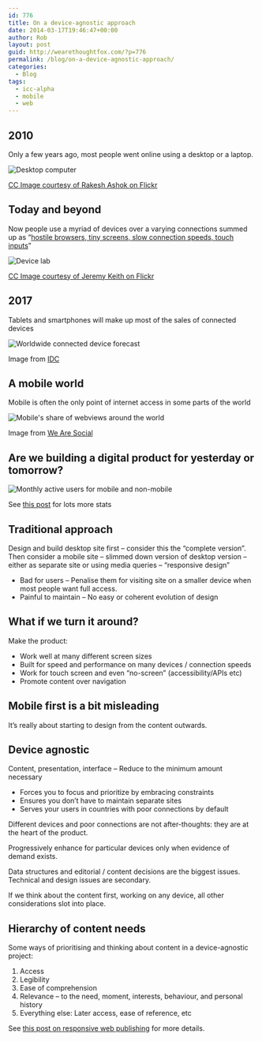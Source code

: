 ```yaml
---
id: 776
title: On a device-agnostic approach
date: 2014-03-17T19:46:47+00:00
author: Rob
layout: post
guid: http://wearethoughtfox.com/?p=776
permalink: /blog/on-a-device-agnostic-approach/
categories:
  - Blog
tags:
  - icc-alpha
  - mobile
  - web
---
```

## 2010

Only a few years ago, most people went online using a desktop or a laptop.

<img src="http://wearethoughtfox.com/site/wp-content/uploads/2015/12/device-agnostic-1.jpg" alt="Desktop computer" class="alignleft size-full wp-image-786" srcset="http://wearethoughtfox.com/site/wp-content/uploads/2015/12/device-agnostic-1.jpg 640w, http://wearethoughtfox.com/site/wp-content/uploads/2015/12/device-agnostic-1-580x435.jpg 580w, http://wearethoughtfox.com/site/wp-content/uploads/2015/12/device-agnostic-1-160x120.jpg 160w, http://wearethoughtfox.com/site/wp-content/uploads/2015/12/device-agnostic-1-600x450.jpg 600w, http://wearethoughtfox.com/site/wp-content/uploads/2015/12/device-agnostic-1-400x300.jpg 400w" sizes="(max-width: 640px) 100vw, 640px" />
  
[CC Image courtesy of Rakesh Ashok on Flickr](https://flic.kr/p/7B2pRA)

## Today and beyond

Now people use a myriad of devices over a varying connections summed up as “[hostile browsers, tiny screens, slow connection speeds, touch inputs](http://trentwalton.com/2014/03/10/device-agnostic/)”

<img src="http://wearethoughtfox.com/site/wp-content/uploads/2015/12/device-agnostic-2.jpg" alt="Device lab" class="alignleft size-full wp-image-780 padding-top" srcset="http://wearethoughtfox.com/site/wp-content/uploads/2015/12/device-agnostic-2.jpg 640w, http://wearethoughtfox.com/site/wp-content/uploads/2015/12/device-agnostic-2-580x435.jpg 580w, http://wearethoughtfox.com/site/wp-content/uploads/2015/12/device-agnostic-2-160x120.jpg 160w, http://wearethoughtfox.com/site/wp-content/uploads/2015/12/device-agnostic-2-600x450.jpg 600w, http://wearethoughtfox.com/site/wp-content/uploads/2015/12/device-agnostic-2-400x300.jpg 400w" sizes="(max-width: 640px) 100vw, 640px" />

[CC Image courtesy of Jeremy Keith on Flickr](https://flic.kr/p/kiYKaK)

## 2017

Tablets and smartphones will make up most of the sales of connected devices

<img src="http://wearethoughtfox.com/site/wp-content/uploads/2015/12/device-agnostic-3.jpg" alt="Worldwide connected device forecast" class="alignleft size-full wp-image-794" srcset="http://wearethoughtfox.com/site/wp-content/uploads/2015/12/device-agnostic-3.jpg 469w, http://wearethoughtfox.com/site/wp-content/uploads/2015/12/device-agnostic-3-160x98.jpg 160w, http://wearethoughtfox.com/site/wp-content/uploads/2015/12/device-agnostic-3-400x244.jpg 400w" sizes="(max-width: 469px) 100vw, 469px" />

Image from [IDC](http://www.idc.com/getdoc.jsp?containerId=prUS24314413)

## A mobile world

Mobile is often the only point of internet access in some parts of the world

<img src="http://wearethoughtfox.com/site/wp-content/uploads/2015/12/device-agnostic-4.jpg" alt="Mobile&#039;s share of webviews around the world" class="alignleft size-full wp-image-792" srcset="http://wearethoughtfox.com/site/wp-content/uploads/2015/12/device-agnostic-4.jpg 728w, http://wearethoughtfox.com/site/wp-content/uploads/2015/12/device-agnostic-4-580x435.jpg 580w, http://wearethoughtfox.com/site/wp-content/uploads/2015/12/device-agnostic-4-160x120.jpg 160w, http://wearethoughtfox.com/site/wp-content/uploads/2015/12/device-agnostic-4-600x450.jpg 600w, http://wearethoughtfox.com/site/wp-content/uploads/2015/12/device-agnostic-4-400x300.jpg 400w" sizes="(max-width: 728px) 100vw, 728px" />

Image from [We Are Social](http://wearesocial.net/blog/2014/01/social-digital-mobile-worldwide-2014/)

## Are we building a digital product for yesterday or tomorrow?

<img src="http://wearethoughtfox.com/site/wp-content/uploads/2015/12/device-agnostic-5.jpg" alt="Monthly active users for mobile and non-mobile" class="alignleft size-full wp-image-797" srcset="http://wearethoughtfox.com/site/wp-content/uploads/2015/12/device-agnostic-5.jpg 505w, http://wearethoughtfox.com/site/wp-content/uploads/2015/12/device-agnostic-5-160x120.jpg 160w, http://wearethoughtfox.com/site/wp-content/uploads/2015/12/device-agnostic-5-400x299.jpg 400w" sizes="(max-width: 505px) 100vw, 505px" />

See [this post](http://www.lukew.com/ff/entry.asp?1841) for lots more stats

## Traditional approach

Design and build desktop site first &#8211; consider this the “complete version”. Then consider a mobile site &#8211; slimmed down version of desktop version &#8211; either as separate site or using media queries &#8211; “responsive design”

  * Bad for users &#8211; Penalise them for visiting site on a smaller device when most people want full access.
  * Painful to maintain &#8211; No easy or coherent evolution of design

## What if we turn it around?

Make the product:

  * Work well at many different screen sizes
  * Built for speed and performance on many devices / connection speeds
  * Work for touch screen and even “no-screen” (accessibility/APIs etc)
  * Promote content over navigation

## Mobile first is a bit misleading

It&#8217;s really about starting to design from the content outwards.

## Device agnostic

Content, presentation, interface &#8211; Reduce to the minimum amount necessary

  * Forces you to focus and prioritize by embracing constraints
  * Ensures you don’t have to maintain separate sites
  * Serves your users in countries with poor connections by default

Different devices and poor connections are not after-thoughts: they are at the heart of the product.

Progressively enhance for particular devices only when evidence of demand exists.

Data structures and editorial / content decisions are the biggest issues. Technical and design issues are secondary. 

If we think about the content first, working on any device, all other considerations slot into place.

## Hierarchy of content needs

Some ways of prioritising and thinking about content in a device-agnostic project:

  1. Access
  2. Legibility
  3. Ease of comprehension
  4. Relevance &#8211; to the need, moment, interests, behaviour, and personal history
  5. Everything else: Later access, ease of reference, etc</ul> 

See [this post on responsive web publishing](http://www.aqworks.com/en/blog/2011/09/05/how-responsive-web-design-becomes-responsive-web-publishing/) for more details.